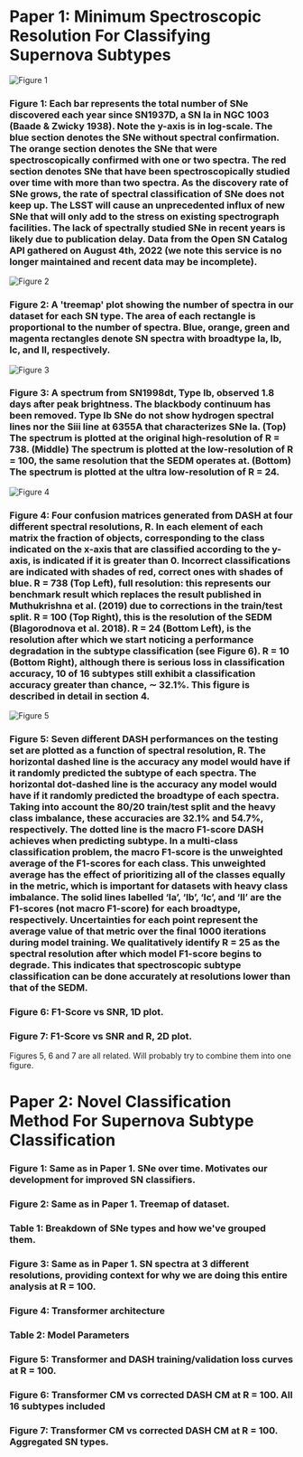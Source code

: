 # Paper 1: Minimum Spectroscopic Resolution For Classifying Supernova Subtypes

![](SNe_over_time.jpg "Figure 1")
### Figure 1: Each bar represents the total number of SNe discovered each year since SN1937D, a SN Ia in NGC 1003 (Baade & Zwicky 1938). Note the y-axis is in log-scale. The blue section denotes the SNe without spectral confirmation. The orange section denotes the SNe that were spectroscopically confirmed with one or two spectra. The red section denotes SNe that have been spectroscopically studied over time with more than two spectra. As the discovery rate of SNe grows, the rate of spectral classification of SNe does not keep up. The LSST will cause an unprecedented influx of new SNe that will only add to the stress on existing spectrograph facilities. The lack of spectrally studied SNe in recent years is likely due to publication delay. Data from the Open SN Catalog API gathered on August 4th, 2022 (we note this service is no longer maintained and recent data may be incomplete).

![](treemap.jpg "Figure 2")
### Figure 2: A 'treemap' plot showing the number of spectra in our dataset for each SN type. The area of each rectangle is proportional to the number of spectra. Blue, orange, green and magenta rectangles denote SN spectra with broadtype Ia, Ib, Ic, and II, respectively.

![](sn1998dt_spectra.jpg "Figure 3")
### Figure 3: A spectrum from SN1998dt, Type Ib, observed 1.8 days after peak brightness. The blackbody continuum has been removed. Type Ib SNe do not show hydrogen spectral lines nor the Siii line at 6355A that characterizes SNe Ia. (Top) The spectrum is plotted at the original high-resolution of R = 738. (Middle) The spectrum is plotted at the low-resolution of R = 100, the same resolution that the SEDM operates at. (Bottom) The spectrum is plotted at the ultra low-resolution of R = 24.

![](cm.jpg "Figure 4")
### Figure 4: Four confusion matrices generated from DASH at four different spectral resolutions, R. In each element of each matrix the fraction of objects, corresponding to the class indicated on the x-axis that are classified according to the y-axis, is indicated if it is greater than 0. Incorrect classifications are indicated with shades of red, correct ones with shades of blue. R = 738 (Top Left), full resolution: this represents our benchmark result which replaces the result published in Muthukrishna et al. (2019) due to corrections in the train/test split. R = 100 (Top Right), this is the resolution of the SEDM (Blagorodnova et al. 2018). R = 24 (Bottom Left), is the resolution after which we start noticing a performance degradation in the subtype classification (see Figure 6). R = 10 (Bottom Right), although there is serious loss in classification accuracy, 10 of 16 subtypes still exhibit a classification accuracy greater than chance, ∼ 32.1%. This figure is described in detail in section 4.

![](f1score.jpg "Figure 5")
### Figure 5: Seven different DASH performances on the testing set are plotted as a function of spectral resolution, R. The horizontal dashed line is the accuracy any model would have if it randomly predicted the subtype of each spectra. The horizontal dot-dashed line is the accuracy any model would have if it randomly predicted the broadtype of each spectra. Taking into account the 80/20 train/test split and the heavy class imbalance, these accuracies are 32.1% and 54.7%, respectively. The dotted line is the macro F1-score DASH achieves when predicting subtype. In a multi-class classification problem, the macro F1-score is the unweighted average of the F1-scores for each class. This unweighted average has the effect of prioritizing all of the classes equally in the metric, which is important for datasets with heavy class imbalance. The solid lines labelled ‘Ia’, ‘Ib’, ‘Ic’, and ‘II’ are the F1-scores (not macro F1-score) for each broadtype, respectively. Uncertainties for each point represent the average value of that metric over the final 1000 iterations during model training. We qualitatively identify R = 25 as the spectral resolution after which model F1-score begins to degrade. This indicates that spectroscopic subtype classification can be done accurately at resolutions lower than that of the SEDM.

### Figure 6: F1-Score vs SNR, 1D plot.

### Figure 7: F1-Score vs SNR and R, 2D plot.

Figures 5, 6 and 7 are all related. Will probably try to combine them into one figure.

# Paper 2: Novel Classification Method For Supernova Subtype Classification

### Figure 1: Same as in Paper 1. SNe over time. Motivates our development for improved SN classifiers.

### Figure 2: Same as in Paper 1. Treemap of dataset.

### Table 1: Breakdown of SNe types and how we've grouped them.

### Figure 3: Same as in Paper 1. SN spectra at 3 different resolutions, providing context for why we are doing this entire analysis at R = 100.

### Figure 4: Transformer architecture

### Table 2: Model Parameters

### Figure 5: Transformer and DASH training/validation loss curves at R = 100.

### Figure 6: Transformer CM vs corrected DASH CM at R = 100. All 16 subtypes included

### Figure 7: Transformer CM vs corrected DASH CM at R = 100. Aggregated SN types.
